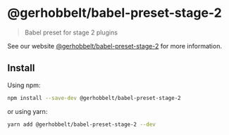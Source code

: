 # @gerhobbelt/babel-preset-stage-2

> Babel preset for stage 2 plugins

See our website [@gerhobbelt/babel-preset-stage-2](https://babeljs.io/docs/en/next/babel-preset-stage-2.html) for more information.

## Install

Using npm:

```sh
npm install --save-dev @gerhobbelt/babel-preset-stage-2
```

or using yarn:

```sh
yarn add @gerhobbelt/babel-preset-stage-2 --dev
```
